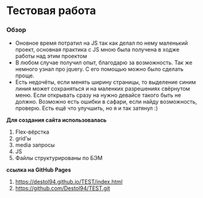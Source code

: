 # Тестовая работа
### Обзор
* Оновное время потратил на JS так как делал по нему маленький проект, основная практика с JS мною была получена в ходже работы над этим проектом
* В любом случае получил опыт, благодарю за возможность. Так же немного узнал про jquery. С его помощью можно было сделать проще.
* Есть недочёты, если менять ширину страницы, то выделение синим линия может сохраняться и на маленких разрешениях свёрнутом меню.  Если открывать сразу на нужно девайсе такого быть не должно. Возможно есть ошибки в сафари, если найду возможность, проверю. Есть ещё что улучшить, но я и так затянул :)

**Для создания сайта использовалась**
1. Flex-вёрстка
2. grid'ы
3. media запросы
4. JS
5. Файлы структурированы по БЭМ


**ссылка на GitHub Pages**

1. https://destol94.github.io/TEST/index.html
2. https://github.com/Destol94/TEST.git
